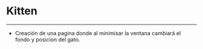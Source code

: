 # Kitten
___
* Creación de una pagina donde al minimisar la ventana cambiará el fondo y posicion del gato.